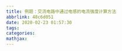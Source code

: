 ```yaml
---
title: 例题：交流电路中通过电感的电流强度计算方法
abbrlink: 48c6d051
date: 2020-02-23 01:57:30
tags:
categories:
mathjax:
---
```

